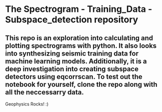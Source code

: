 # The Spectrogram - Training_Data - Subspace_detection repository

## This repo is an exploration into calculating and plotting spectrograms with python. It also looks into synthesizing seismic training data for machine learning models. Additionally, it is a deep investigation into creating subspace detectors using eqcorrscan. To test out the notebook for yourself, clone the repo along with all the neccessarry data. 

Geophysics Rocks! :)

